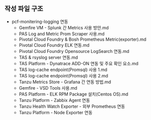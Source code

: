 ## 작성 파일 구조

- pcf-monitering-logging 연동
  - Gemfire VM - Splunk 간 Metrics 사용 방안.md
  - PAS Log and Metric Prom Scraper 사용.md
  - Pivotal Cloud Foundry & Bosh Prometheus Metric(exporter).md
  - Pivotal Cloud Foundry ELK 연동.md
  - Pivotal Cloud Foundry Opensource LogSearch 연동.md
  - TAS & rsyslog server 연동.md
  - TAS Platform - Dynatrace ADD-ON 연동 및 주요 확인 요소.md
  - TAS log-cache endpoint(Promsql) 사용 1.md
  - TAS log-cache endpoint(Promsql) 사용 2.md
  - Tanzu Metrics Store - Grafana 간 연동 방법.md
  - Gemfire - VSD Tools 사용.md
  - PAS Platform - ELK RPM Package 설치(Centos OS).md
  - Tanzu Platform - Zabbix Agent 연동
  - Tanzu Health Watch Exporter - 외부 Prometheus 연동
  - Tanzu Platform - Node Exporter 연동
